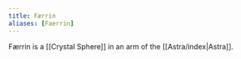 ```yaml
---
title: Færrin
aliases: [Faerrin]
---
```


Færrin is a [[Crystal Sphere]] in an arm of the [[Astra/index|Astra]].
